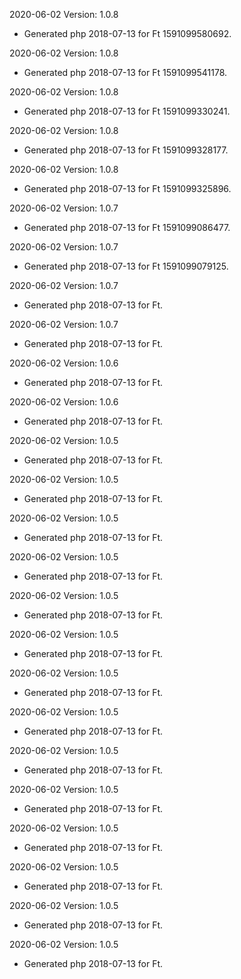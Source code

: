 2020-06-02 Version: 1.0.8
- Generated php 2018-07-13 for Ft 1591099580692.

2020-06-02 Version: 1.0.8
- Generated php 2018-07-13 for Ft 1591099541178.

2020-06-02 Version: 1.0.8
- Generated php 2018-07-13 for Ft 1591099330241.

2020-06-02 Version: 1.0.8
- Generated php 2018-07-13 for Ft 1591099328177.

2020-06-02 Version: 1.0.8
- Generated php 2018-07-13 for Ft 1591099325896.

2020-06-02 Version: 1.0.7
- Generated php 2018-07-13 for Ft 1591099086477.

2020-06-02 Version: 1.0.7
- Generated php 2018-07-13 for Ft 1591099079125.

2020-06-02 Version: 1.0.7
- Generated php 2018-07-13 for Ft.

2020-06-02 Version: 1.0.7
- Generated php 2018-07-13 for Ft.

2020-06-02 Version: 1.0.6
- Generated php 2018-07-13 for Ft.

2020-06-02 Version: 1.0.6
- Generated php 2018-07-13 for Ft.

2020-06-02 Version: 1.0.5
- Generated php 2018-07-13 for Ft.

2020-06-02 Version: 1.0.5
- Generated php 2018-07-13 for Ft.

2020-06-02 Version: 1.0.5
- Generated php 2018-07-13 for Ft.

2020-06-02 Version: 1.0.5
- Generated php 2018-07-13 for Ft.

2020-06-02 Version: 1.0.5
- Generated php 2018-07-13 for Ft.

2020-06-02 Version: 1.0.5
- Generated php 2018-07-13 for Ft.

2020-06-02 Version: 1.0.5
- Generated php 2018-07-13 for Ft.

2020-06-02 Version: 1.0.5
- Generated php 2018-07-13 for Ft.

2020-06-02 Version: 1.0.5
- Generated php 2018-07-13 for Ft.

2020-06-02 Version: 1.0.5
- Generated php 2018-07-13 for Ft.

2020-06-02 Version: 1.0.5
- Generated php 2018-07-13 for Ft.

2020-06-02 Version: 1.0.5
- Generated php 2018-07-13 for Ft.

2020-06-02 Version: 1.0.5
- Generated php 2018-07-13 for Ft.

2020-06-02 Version: 1.0.5
- Generated php 2018-07-13 for Ft.

